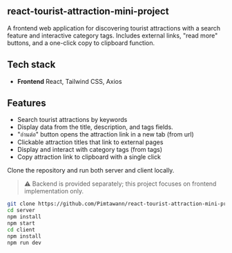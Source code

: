 ## react-tourist-attraction-mini-project
A frontend web application for discovering tourist attractions with a search feature and interactive category tags. Includes external links, "read more" buttons, and a one-click copy to clipboard function.

## Tech stack
- **Frontend** React, Tailwind CSS, Axios

## Features
- Search tourist attractions by keywords
- Display data from the title, description, and tags fields.
- "อ่านต่อ" button opens the attraction link in a new tab (from url)
- Clickable attraction titles that link to external pages
- Display and interact with category tags (from tags)
- Copy attraction link to clipboard with a single click

Clone the repository and run both server and client locally.  
> ⚠️ Backend is provided separately; this project focuses on frontend implementation only.
```bash
git clone https://github.com/Pimtawann/react-tourist-attraction-mini-project
cd server
npm install
npm start
cd client
npm install
npm run dev